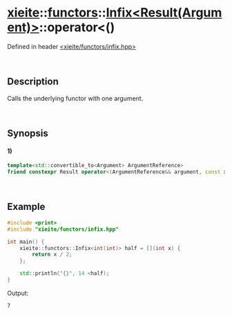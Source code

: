 # [xieite](../../../../../../xieite.md)\:\:[functors](../../../../../../functors.md)\:\:[Infix<Result(Argument)>](../../../../infix.md)\:\:operator<\(\)
Defined in header [<xieite/functors/infix.hpp>](../../../../../../../include/xieite/functors/infix.hpp)

&nbsp;

## Description
Calls the underlying functor with one argument.

&nbsp;

## Synopsis
#### 1)
```cpp
template<std::convertible_to<Argument> ArgumentReference>
friend constexpr Result operator<(ArgumentReference&& argument, const xieite::functors::Infix<Result(Argument)>& infix);
```

&nbsp;

## Example
```cpp
#include <print>
#include "xieite/functors/infix.hpp"

int main() {
    xieite::functors::Infix<int(int)> half = [](int x) {
        return x / 2;
    };

    std::println("{}", 14 <half);
}
```
Output:
```
7
```

